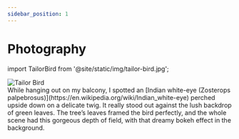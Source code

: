 ```yaml
---
sidebar_position: 1
---
```


# Photography

import TailorBird from '@site/static/img/tailor-bird.jpg';


<div style={{ border: '1px solid black' }}>
<img src={TailorBird} alt="Tailor Bird"/>
<div style={{ paddingLeft: '10px', paddingRight: '10px', fontSize: '0.8em' }}>
While hanging out on my balcony, I spotted
an [Indian white-eye (Zosterops palpebrosus)](https://en.wikipedia.org/wiki/Indian_white-eye) perched upside down on a
delicate
twig. It really stood out against the lush backdrop of green leaves. The tree’s leaves framed the bird perfectly, and
the whole scene had this gorgeous depth of field, with that dreamy bokeh effect in the background.
</div>
</div>
